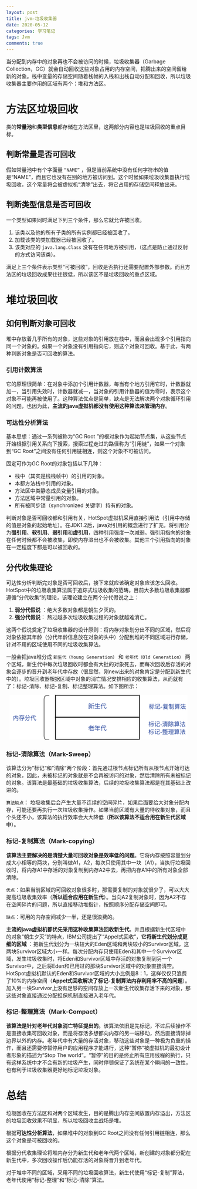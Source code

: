 ```yaml
---
layout: post
title: jvm-垃圾收集器
date: 2020-05-12
categories: 学习笔记
tags: Jvm
comments: true 
---
```


当分配到内存中的对象再也不会被访问的时候，垃圾收集器（Garbage Collection，GC）就会自动回收这些对象占用的内存空间，把腾出来的空间留给新的对象。栈中变量的存储空间随着栈帧的入栈和出栈自动分配和回收，所以垃圾收集器主要作用的区域有两个：堆和方法区。

# 方法区垃圾回收

类的**常量池**和**类型信息**都存储在方法区里，这两部分内容也是垃圾回收的重点目标。

## 判断常量是否可回收

假如常量池中有个字面量 `“NAME”` ，但是当前系统中没有任何字符串的值是“NAME”，而且它也没有在别的地方被访问到。这个时候如果垃圾收集器执行垃圾回收，这个常量将会被虚拟机“清除”出去，将它占用的存储空间释放出来。

## 判断类型信息是否可回收

一个类型如果同时满足下列三个条件，那么它就允许被回收。

1. 该类以及他的所有子类的所有实例都已经被回收了。
2. 加载该类的类加载器已经被回收了。
3. 该类对应的 `java.lang.Class` 没有在任何地方被引用，（这点是防止通过反射的方式访问该类）。

满足上三个条件表示类型“可被回收”，回收是否执行还需要配置外部参数。而且方法区的垃圾回收成果往往很低，所以该区不是垃圾回收的重点区域。

# 堆垃圾回收

## 如何判断对象可回收

堆中存放着几乎所有的对象，这些对象的引用放在栈中，而且会出现多个引用指向同一个对象的。如果一个对象没有引用指向它，则这个对象可回收。基于此，有两种判断对象是否可回收的算法。

### 引用计数算法

它的原理很简单：在对象中添加个引用计数器，每当有个地方引用它时，计数器就加一，当引用失效时，计数器就减一，当对象的引用计数器的值为零时，表示这个对象不可能再被使用了。这种算法优点是简单，缺点是无法解决两个对象循环引用的问题，也因为此，**主流的java虚拟机都没有使用这种算法来管理内存**。

### 可达性分析算法

基本思想：通过一系列被称为“GC Root ”的根对象作为起始节点集，从这些节点开始根据引用关系向下搜索，搜索过程走过的路径称为“引用链”，如果一个对象到“GC Root”之间没有任何引用链相连，则这个对象不可被访问。

固定可作为GC Root的对象包括以下几种：

- 栈中（其实是栈栈帧中）的引用的对象。
- 本都方法栈中引用的对象。
- 方法区中类静态成员变量引用的对象。
- 方法区域中常量引用的对象。
- 所有被同步锁（synchronized 关键字）持有的对象。

判断对象是否可回收都和引用有关，HotSpot虚拟机采用直接引用法（引用中存储的值是对象的起始地址）。在JDK1.2后，java对引用的概念进行了扩充，将引用分为**强引用**、**软引用**、**弱引用**和**虚引用**，四种引用强度一次减弱。强引用指向的对象在任何时候都不会被收集，即使内存溢出也不会被收集。其他三个引用指向的对象在一定程度下都是可以被回收的。

## 分代收集理论

可达性分析判断完对象是否可回收后，接下来就应该确定对象应该怎么回收。HotSpot中的垃圾收集算法属于追踪式垃圾收集的范畴。目前大多数垃圾收集器都遵循“分代收集”的理论，该理论建立在两个分代假说之上：

1. **弱分代假说** ：绝大多数对象都是朝生夕灭的。
2. **强分代假说**： 熬过越多次垃圾收集过程的对象就越难消亡。

这两个假说奠定了垃圾收集器的设计原则：将内存对象划分出不同的区域，然后将对象依据其年龄（分代年龄信息放在对象的头中）分配到堆的不同区域进行存储，针对不用的区域使用不同的垃圾收集算法。

一般会把java堆分成 `新生代（Young Generation）` 和 `老年代（Old Generation）` 两个区域，新生代中每次垃圾回收时都会有大批的对象死去，而每次回收后存活的对象会逐步的晋升到老年代中存放（很显然，刚new出来的对象肯定是分配到新生代中的）。垃圾回收器根据区域中对象的消亡情况安排相应的收集算法，从而就有了：标记-清除、标记-复制、标记整理算法。如下图所示：

<div align="center"><img src="../images/generational-collection.png" ></div>

### 标记-清除算法（Mark-Sweep）

该算法分为”标记“和”清除“两个阶段：首先通过根节点标记所有从根节点开始可达的对象，因此，未被标记的对象就是不会再被访问的对象，然后清除所有未被标记的对象。该算法是最基础的垃圾收集算法，后续的垃圾收集算法都是在其基础上改进的。

`算法缺点`： 垃圾收集后会产生大量不连续的空间碎片，如果后面要给大对象分配内存，可能还要再执行一次垃圾收集操作。如果当前区域有大量的待收集对象，而且个头还不小，该算法的执行效率会大大降低（**所以该算法不适合用在新生代区域中**）。



### 标记-复制算法（Mark-copying）

**该算法主要解决的是清楚大量可回收对象是效率低的问题**。它将内存按照容量划分成大小相等的两块，分别叫做A1，A2，每次只使用其中一块（A1），当执行垃圾回收时，将内存A1中存活的对象复制到内存A2中去，再把内存A1中的所有对象全部清除。

`优点`：如果当前区域的可回收对象很多时，那需要复制的对象就很少了，可以大大提高垃圾收集效率（**所以适合应用在新生代**）。当向A2复制对象时，因为A2不存在空间碎片的问题，所以直接移动堆指针，按照顺序分配存储空间即可。

`缺点`：可用的内存空间减少一半，还是很浪费的。

**主流的java虚拟机都优先采用这种收集算法回收新生代**。并且根据新生代区域中的对象“朝生夕灭”的特点，IBM公司提出了“Appel式回收”，**它将新生代划分成更细的区域** ：把新生代划分为一块较大的Eden区域和两块较小的Survivor区域，这两块Survivor区域大小一样。每次分配内存只使用Eden和其中一个Survivor区域，发生垃圾收集时，将Eden和Survivor区域中存活的对象复制到另一个Survivor中，之后将Eden和已用过的那块Survivor区域中的对象直接清空。HotSpot虚拟机默认的Eden和Survivor区域的大小比例是8：1，这样仅仅只浪费了10%的内存空间（**Appel式回收解决了标记-复制算法内存利用率不高的问题**）。加入另一块Survivor上没有足够的空间存放上一次新生代收集存活下来的对象，那这些对象直接通过分配担保机制直接进入老年代。



### 标记-整理算法（Mark-Compact）

**该算法是针对老年代对象消亡特征提出的**。该算法依旧是先标记，不过后续操作不是直接收集可回收对象，而是将存活多想都向内存的另一端移动，然后直接清除掉边界以外的内存。老年代中有大量的存活对象，移动这些对象是一种极为负重的操作，而且还需要停暂停用户的应用程序才能进行，这种“暂停”被虚拟机的最初设计者形象的描述为“Stop The world”。“暂停”的目的是终止所有应用线程的执行，只有这样系统中才不会有新的垃圾产生，同时停顿保证了系统在某个瞬间的一致性，也有利于垃圾收集器更好地标记垃圾对象。



# 总结

垃圾回收在方法区和对两个区域发生，目的是腾出内存空间放置内存溢出，方法区的垃圾回收效果不明显，所以垃圾回收主战场是堆。

根据**可达性分析算法**，如果堆中的对象到GC Root之间没有任何引用链相连，那么这个对象是可被回收的。

根据分代收集理论将堆内存分为新生代和老年代两个区域，新创建的对象都分配在新生代中，多次回收操作后仍能存活的对象将晋升到老年代。

对于堆中不同的区域，采用不同的垃圾回收算法，新生代使用“标记-复制”算法，老年代使用“标记-整理”和“标记-清除”算法。